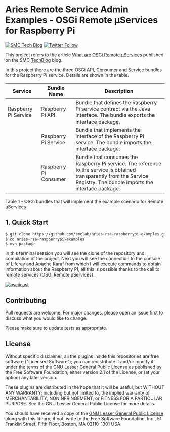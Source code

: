 # Aries Remote Service Admin Examples - OSGi Remote µServices for Raspberry Pi
[![SMC Tech Blog](https://img.shields.io/badge/Mainteiner-SMC%20Tech%20Blog-blue)](https://techblog.smc.it) [![Twitter Follow](https://img.shields.io/twitter/follow/SMCpartner.svg?style=social&label=%40SMCpartner%20on%20Twitter&style=plastic)](https://twitter.com/SMCpartner) 

This project refers to the article [What are OSGi Remote µServices](https://techblog.smc.it/it/2020-07-31/cosa-sono-osgi-remote-services) 
published on the SMC [TechBlog](https://techblog.smc.it) blog.

In this project there are the three OSGi API, Consumer and Service bundles for 
the Raspberry Pi service. Details are shown in the table.

| Service              | Bundle Name           | Description                                                  |
| -------------------- | --------------------- | ------------------------------------------------------------ |
| Raspberry Pi Service | Raspberry Pi API      | Bundle that defines the Raspberry Pi service contract via the Java interface. The bundle exports the interface package. |
|                      | Raspberry Pi Service  | Bundle that implements the interface of the Raspberry Pi service. The bundle imports the interface package. |
|                      | Raspberry Pi Consumer | Bundle that consumes the Raspberry Pi service. The reference to the service is obtained transparently from the Service Registry. The bundle imports the interface package. |

Table 1 - OSGi bundles that will implement the example scenario for Remote µServices


## 1. Quick Start

```bash
$ git clone https://github.com/smclab/aries-rsa-raspberrypi-examples.git
$ cd aries-rsa-raspberrypi-examples
$ mvn package
```
In this terminal session you will see the clone of the repository and 
compilation of the project. Next you will see the connection to the console of 
Liferay and Apache Karaf from which I will execute commands to obtain 
information about the Raspberry PI, all this is possible thanks to the call 
to remote services (OSGi Remote µServices).

[![asciicast](https://asciinema.org/a/351305.svg)](https://asciinema.org/a/351305?autoplay=1)

## Contributing
Pull requests are welcome. For major changes, please open an issue first to 
discuss what you would like to change.

Please make sure to update tests as appropriate.

## License

Without specific disclaimer, all the plugins inside this repositories are free
software ("Licensed Software"); you can redistribute it and/or modify it under
the terms of the [GNU Lesser General Public License](http://www.gnu.org/licenses/lgpl-2.1.html)
as published by the Free Software Foundation; either version 2.1 of the License,
or (at your option) any later version.

These plugins are distributed in the hope that it will be useful, but WITHOUT ANY
WARRANTY; including but not limited to, the implied warranty of MERCHANTABILITY,
NONINFRINGEMENT, or FITNESS FOR A PARTICULAR PURPOSE. See the GNU Lesser General
Public License for more details.

You should have received a copy of the [GNU Lesser General Public
License](http://www.gnu.org/licenses/lgpl-2.1.html) along with this library; if
not, write to the Free Software Foundation, Inc., 51 Franklin Street, Fifth
Floor, Boston, MA 02110-1301 USA